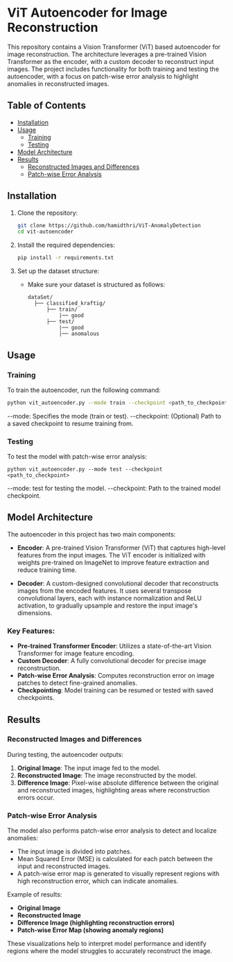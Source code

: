 # ViT Autoencoder for Image Reconstruction

This repository contains a Vision Transformer (ViT) based autoencoder for image reconstruction. The architecture leverages a pre-trained Vision Transformer as the encoder, with a custom decoder to reconstruct input images. The project includes functionality for both training and testing the autoencoder, with a focus on patch-wise error analysis to highlight anomalies in reconstructed images.


## Table of Contents

- [Installation](#installation)
- [Usage](#usage)
  - [Training](#training)
  - [Testing](#testing)
- [Model Architecture](#model-architecture)
- [Results](#results)
  - [Reconstructed Images and Differences](#reconstructed-images-and-differences)
  - [Patch-wise Error Analysis](#patch-wise-error-analysis)



## Installation

1. Clone the repository:
    ```bash
    git clone https://github.com/hamidthri/ViT-AnomalyDetection
    cd vit-autoencoder
    ```

2. Install the required dependencies:
    ```bash
    pip install -r requirements.txt
    ```


3. Set up the dataset structure:
   - Make sure your dataset is structured as follows:
     ```plaintext
     dataSet/
       ├── classified_kraftig/
           ├── train/
               |── good
           ├── test/
               |── good
               |── anomalous
     ```

## Usage

### Training

To train the autoencoder, run the following command:

```bash
python vit_autoencoder.py --mode train --checkpoint <path_to_checkpoint> 
```
--mode: Specifies the mode (train or test).
--checkpoint: (Optional) Path to a saved checkpoint to resume training from.
### Testing
To test the model with patch-wise error analysis:

```
python vit_autoencoder.py --mode test --checkpoint <path_to_checkpoint>
```
--mode: test for testing the model.
--checkpoint: Path to the trained model checkpoint.



## Model Architecture

The autoencoder in this project has two main components:

- **Encoder**: A pre-trained Vision Transformer (ViT) that captures high-level features from the input images. The ViT encoder is initialized with weights pre-trained on ImageNet to improve feature extraction and reduce training time.
  
- **Decoder**: A custom-designed convolutional decoder that reconstructs images from the encoded features. It uses several transpose convolutional layers, each with instance normalization and ReLU activation, to gradually upsample and restore the input image's dimensions.

### Key Features:
- **Pre-trained Transformer Encoder**: Utilizes a state-of-the-art Vision Transformer for image feature encoding.
- **Custom Decoder**: A fully convolutional decoder for precise image reconstruction.
- **Patch-wise Error Analysis**: Computes reconstruction error on image patches to detect fine-grained anomalies.
- **Checkpointing**: Model training can be resumed or tested with saved checkpoints.

## Results

### Reconstructed Images and Differences

During testing, the autoencoder outputs:

1. **Original Image**: The input image fed to the model.
2. **Reconstructed Image**: The image reconstructed by the model.
3. **Difference Image**: Pixel-wise absolute difference between the original and reconstructed images, highlighting areas where reconstruction errors occur.

### Patch-wise Error Analysis

The model also performs patch-wise error analysis to detect and localize anomalies:

- The input image is divided into patches.
- Mean Squared Error (MSE) is calculated for each patch between the input and reconstructed images.
- A patch-wise error map is generated to visually represent regions with high reconstruction error, which can indicate anomalies.

Example of results:
- **Original Image**
- **Reconstructed Image**
- **Difference Image (highlighting reconstruction errors)**
- **Patch-wise Error Map (showing anomaly regions)**

These visualizations help to interpret model performance and identify regions where the model struggles to accurately reconstruct the image.

